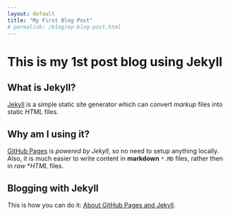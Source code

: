 ```yaml
---
layout: default
title: "My First Blog Post"
# permalink: /blog/my-blog-post.html
---
```


# This is my 1st post blog using Jekyll
## What is Jekyll?
[Jekyll](https://jekyllrb.com/) is a simple static site generator which can convert *markup* files
into static *HTML* files.

## Why am I using it?
[GitHub Pages](https://pages.github.com/) is *powered by Jekyll*, so no need to setup anything locally.
Also, it is much easier to write content in **markdown** `*.MD` files, rather then in
*raw* **HTML* files.

## Blogging with Jekyll
This is how you can do it:
[About GitHub Pages and Jekyll](https://docs.github.com/en/pages/setting-up-a-github-pages-site-with-jekyll/about-github-pages-and-jekyll).



